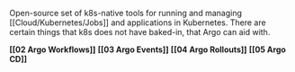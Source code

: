 Open-source set of k8s-native tools for running and managing [[Cloud/Kubernetes/Jobs]] and applications in Kubernetes. There are certain things that k8s does not have baked-in, that Argo can aid with. 

**[[02 Argo Workflows]]**
**[[03 Argo Events]]**
**[[04 Argo Rollouts]]**
**[[05 Argo CD]]**
